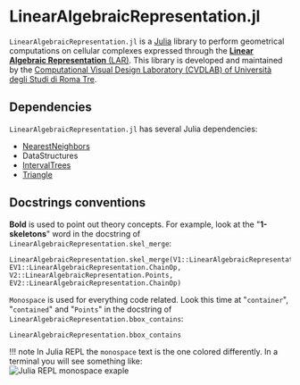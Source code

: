 # LinearAlgebraicRepresentation.jl

`LinearAlgebraicRepresentation.jl` is a [Julia](http://julialang.org) library to perform geometrical computations on cellular complexes expressed through the [**Linear Algebraic Representation** (LAR)](./lar.html).
This library is developed and maintained by the [Computational Visual Design Laboratory (CVDLAB) of Università degli Studi di Roma Tre](https://github.com/cvdlab).

## Dependencies

`LinearAlgebraicRepresentation.jl` has several Julia dependencies:

- [NearestNeighbors](https://github.com/KristofferC/NearestNeighbors.jl)
- DataStructures
- [IntervalTrees](https://github.com/BioJulia/IntervalTrees.jl)
- [Triangle](https://github.com/cvdlab/Triangle.jl)


## Docstrings conventions

**Bold** is used to point out theory concepts. For example, look at the 
"**1-skeletons**" word in the docstring of `LinearAlgebraicRepresentation.skel_merge`:
```@docs
LinearAlgebraicRepresentation.skel_merge(V1::LinearAlgebraicRepresentation.Points, EV1::LinearAlgebraicRepresentation.ChainOp, V2::LinearAlgebraicRepresentation.Points, EV2::LinearAlgebraicRepresentation.ChainOp)
```
`Monospace` is used for everything code related. Look this time at "`container`",
"`contained`" and "`Points`" in the docstring of `LinearAlgebraicRepresentation.bbox_contains`:
```@docs
LinearAlgebraicRepresentation.bbox_contains
```
!!! note
    In Julia REPL the `monospace` text is the one colored differently. In a terminal you will see something like:  
    ![Julia REPL monospace exaple](./images/monospace_juliarepl.png)